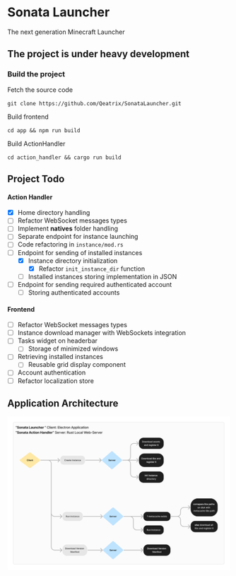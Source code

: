 # Sonata Launcher
The next generation Minecraft Launcher
## The project is under heavy development
### Build the project

Fetch the source code
```
git clone https://github.com/Qeatrix/SonataLauncher.git
```

Build frontend
```
cd app && npm run build
```

Build ActionHandler
```
cd action_handler && cargo run build
```

## Project Todo
#### Action Handler
- [x] Home directory handling
- [ ] Refactor WebSocket messages types
- [ ] Implement **natives** folder handling
- [ ] Separate endpoint for instance launching
- [ ] Code refactoring in `instance/mod.rs`
- [ ] Endpoint for sending of installed instances
	- [x] Instance directory initialization
 		- [x] Refactor `init_instance_dir` function
	- [ ] Installed instances storing implementation in JSON
- [ ] Endpoint for sending required authenticated account
	- [ ] Storing authenticated accounts
#### Frontend
- [ ] Refactor WebSocket messages types
- [ ] Instance download manager with WebSockets integration
- [ ] Tasks widget on headerbar
	- [ ] Storage of minimized windows
- [ ] Retrieving installed instances
	- [ ] Reusable grid display component
- [ ] Account authentication
- [ ] Refactor localization store

## Application Architecture
![Application Architecture Map](./Application%20Architecture.png)
